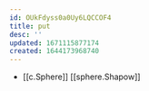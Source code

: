 ```yaml
---
id: OUkFdyss0a0Uy6LQCCOF4
title: put
desc: ''
updated: 1671115877174
created: 1644173968740
---
```



- [[c.Sphere]] [[sphere.Shapow]]
